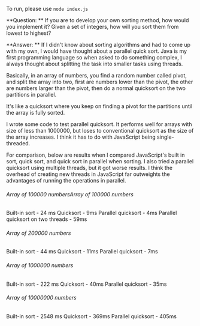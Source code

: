 To run, please use `node index.js`


**Question: **
If you are to develop your own sorting method, how would you implement it? Given a set of integers, how will you sort them from lowest to highest?

**Answer: **
If I didn't know about sorting algorithms and had to come up with my own, I would have thought about a parallel quick sort. Java is my first programming  language so when asked to do something complex, I always thought about  splitting the task into smaller tasks using threads. 

Basically, in an array of numbers, you find a random number called pivot,  and split the array into two, first are numbers lower than the pivot, the other are numbers larger than the pivot, then do a normal quicksort on the two partitions in parallel. 

It's like a quicksort where you keep on finding a pivot for the partitions until the array is fully sorted.

I wrote some code to test parallel quicksort. It performs well for arrays with size of less than 1000000, but loses to conventional quicksort as the size of the array increases. I think it has to do with JavaScript being single-threaded.  

For comparison, below are results when I compared JavaScript's built in sort,
quick sort, and quick sort in parallel when sorting. I also tried a parallel
quicksort using multiple threads, but it got worse results. I think the overhead
of creating new threads in JavaScript far outweights the advantages of running
the operations in parallel.

###### Array of 100000 numbersArray of 100000 numbers

Built-in sort - 24 ms 
Quicksort - 9ms
Parallel quicksort - 4ms
Parallel quicksort on two threads - 59ms

###### Array of 200000 numbers

Built-in sort - 44 ms 
Quicksort - 11ms
Parallel quicksort - 7ms

###### Array of 1000000 numbers

Built-in sort - 222 ms 
Quicksort - 40ms
Parallel quicksort - 35ms

###### Array of 10000000 numbers

Built-in sort - 2548 ms 
Quicksort - 369ms
Parallel quicksort - 405ms